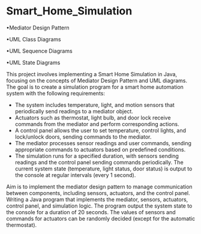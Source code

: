# Smart_Home_Simulation

•Mediator Design Pattern

•UML Class Diagrams

•UML Sequence Diagrams

•UML State Diagrams

This project involves implementing a Smart Home Simulation in Java, focusing on the concepts of Mediator Design Pattern and UML diagrams. The goal is to create a simulation program for a smart home automation system with the following requirements:

* The system includes temperature, light, and motion sensors that periodically send readings to a mediator object.
* Actuators such as thermostat, light bulb, and door lock receive commands from the mediator and perform corresponding actions.
* A control panel allows the user to set temperature, control lights, and lock/unlock doors, sending commands to the mediator.
* The mediator processes sensor readings and user commands, sending appropriate commands to actuators based on predefined conditions.
* The simulation runs for a specified duration, with sensors sending readings and the control panel sending commands periodically. The current system state (temperature, light status, door status) is output to the console at regular intervals (every 1 second).

Aim is to implement the mediator design pattern to manage communication between components, including sensors, actuators, and the control panel. Writing a Java program that implements the mediator, sensors, actuators, control panel, and simulation logic. The program output the system state to the console for a duration of 20 seconds. The values of sensors and commands for actuators can be randomly decided (except for the automatic thermostat).
